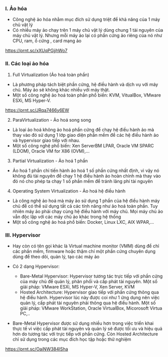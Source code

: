 ### I. Ảo hóa

- Công nghệ ảo hóa nhằm mục đích sử dụng triệt để khả năng của 1 máy chủ vật lý
- Có nhiều máy ảo chạy trên 1 máy chủ vật lý dùng chung 1 tài nguyên của máy chủ vật lý.
Nhưng mỗi máy ảo lại có phần cứng ảo riêng của nó như CPU, ram, ổ cứng , card mạng ảo

https://prnt.sc/xXUqPGjjhWo7

### II. Các loại ảo hóa
1. Full Virtualization (Ảo hoá toàn phần)

- Là phương pháp tách biệt phần cứng, hệ điều hành và dịch vụ với máy chủ. Máy ảo sẽ không khác nhiều với máy thật.
- Một số công nghệ ảo hoá toàn phần phổ biến: KVM, VitualBox, VMware ESXi, MS Hyper-V.

https://prnt.sc/JRqa7466y6EW

2. ParaVirtualization - Ảo hoá song song 
- Là loại ảo hoá không ảo hoá phần cứng để chạy hệ điều hành ảo mà thay vào đó sử dụng 1 lớp giao diện phần mềm để các hệ điều hành ảo và hypervisor giao tiếp với nhau.
- Một số công nghệ phổ biến: Xen ServerBM LPAR, Oracle VM SPARC (LDOM), Oracle VM for X86 (OVM),...

3. Partial Virtualization - Ảo hoá 1 phần 
- Ảo hoá 1 phần chỉ tiến hành ảo hoá 1 số phần cứng nhất định, vì vậy nó không đủ tài nguyên để chạy 1 hệ điều hành ảo hoàn chỉnh mà thay vào đó nó cho phép ta chạy 1 số phần mềm để tránh lãng phí tài nguyên

4. Operating System Virtualization - Ảo hoá hệ điều hành
- Là công nghệ ảo hoá mà máy ảo sử dụng 1 phần của hệ điều hành máy chủ để có thể sử dụng tất cả các tính năng như ảo hoá toàn phần. Tuy nhiên máy ảo phải chạy cùng hệ điều hành với máy chủ. Mọi máy chủ ảo vẫn độc lập với các máy chủ ảo khác trong hệ thống
- Một số công nghệ ảo hoá phổ biến: Docker, Linux LXC, AIX WPAR,...

### III. Hypervisor
- Hay còn có tên gọi khác là Virtual machine monitor (VMM) dùng để chỉ các phần mềm, firmware hoặc thậm chí một phần cứng chuyên dụng dùng để theo dõi, quản lý, tạo các máy ảo 

- Có 2 dạng Hypervisor:
  - Bare-Metal Hypervisor: Hypervisor tương tác trực tiếp với phần cứng của máy chủ để quản lý, phân phối và cấp phát tài nguyên. Một số giải pháp: VMware ESXi, MS Hyper-V, Xen Server, KVM
  - Hosted Architecture: Hypervisor giao tiếp với phần cứng thông qua hệ điều hành. Hypervisor lúc này được coi như 1 ứng dụng nên việc quản lý, cấp phát tài nguyên phải thông qua hệ điều hành. Một số giải pháp: VMware WorkStation, Oracle VirtualBox, Micorosoft Virtua PC,..
- Bare-Metal Hypervisor được sử dụng nhiều hơn trong việc triển khai thực tế vì việc cấp phát tài nguyên và quản lý sẽ được tối ưu và hiệu quả hơn do tương tác với trực tiếp với phần cứng. Còn Hosted Architecture chỉ sử dụng trong các mục đích học tập hoặc thử nghiệm

https://prnt.sc/OaiNW384lSha
